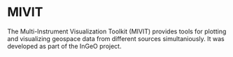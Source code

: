 # MIVIT

The Multi-Instrument Visualization Toolkit (MIVIT) provides tools for plotting and visualizing geospace data from different sources simultaniously.  It was developed as part of the InGeO project.

